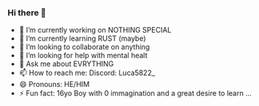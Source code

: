### Hi there 👋

- 🔭 I’m currently working on NOTHING SPECIAL
- 🌱 I’m currently learning RUST (maybe)
- 👯 I’m looking to collaborate on anything
- 🤔 I’m looking for help with mental healt
- 💬 Ask me about EVRYTHING
- 📫 How to reach me: Discord: Luca5822_
- 😄 Pronouns: HE/HIM
- ⚡ Fun fact: 16yo Boy with 0 immagination and a great desire to learn ...

